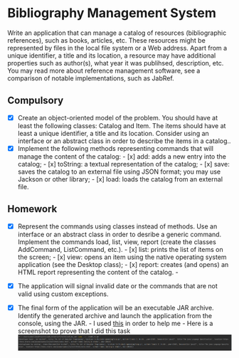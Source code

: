 # Bibliography Management System

Write an application that can manage a catalog of resources (bibliographic references), such as books, articles, etc.
These resources might be represented by files in the local file system or a Web address. Apart from a unique identifier, a title and its location, a resource may have additional properties such as author(s), what year it was publihsed, description, etc.
You may read more about reference management software, see a comparison of notable implementations, such as JabRef.

## Compulsory 

- [x] Create an object-oriented model of the problem. You should have at least the following classes: Catalog and Item. The items should have at least a unique identifier, a title and its location. Consider using an interface or an abstract class in order to describe the items in a catalog..
- [x] Implement the following methods representing commands that will manage the content of the catalog:
      - [x] add: adds a new entry into the catalog;
      - [x] toString: a textual representation of the catalog;
      - [x] save: saves the catalog to an external file using JSON format; you may use Jackson or other library;
      - [x] load: loads the catalog from an external file.
## Homework

- [x] Represent the commands using classes instead of methods. Use an interface or an abstract class in order to desribe a generic command. Implement the commands load, list, view, report (create the classes AddCommand, ListCommand, etc.).
      - [x] list: prints the list of items on the screen;
      - [x] view: opens an item using the native operating system application (see the Desktop class);
      - [x] report: creates (and opens) an HTML report representing the content of the catalog.
      - 
- [x] The application will signal invalid date or the commands that are not valid using custom exceptions.
- [x] The final form of the application will be an executable JAR archive. Identify the generated archive and launch the application from the console, using the JAR.
      - I used [this](https://stackoverflow.com/questions/1082580/how-to-build-jars-from-intellij-properly/45303637#45303637) in order to help me
      - Here is a screenshot to prove that I did this task ![plot](screenshots/proof.png)
      